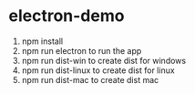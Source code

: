 # electron-demo

1. npm install
2. npm run electron to run the app
3. npm run dist-win to create dist for windows
4. npm run dist-linux to create dist for linux
5. npm run dist-mac to create dist mac
